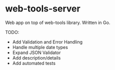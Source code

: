 web-tools-server
================

Web app on top of web-tools library.
Written in Go.

TODO:
- Add Validation and Error Handling
- Handle multiple date types
- Expand JSON Validator
- Add description/details
- Add automated tests
